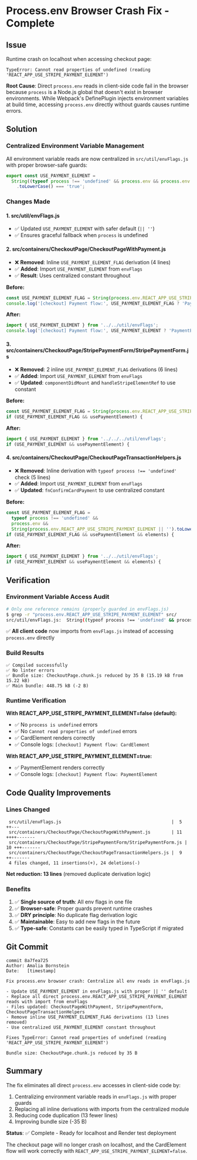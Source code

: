 # Process.env Browser Crash Fix - Complete

## Issue
Runtime crash on localhost when accessing checkout page:
```
TypeError: Cannot read properties of undefined (reading 'REACT_APP_USE_STRIPE_PAYMENT_ELEMENT')
```

**Root Cause**: Direct `process.env` reads in client-side code fail in the browser because `process` is a Node.js global that doesn't exist in browser environments. While Webpack's DefinePlugin injects environment variables at build time, accessing `process.env` directly without guards causes runtime errors.

## Solution

### Centralized Environment Variable Management

All environment variable reads are now centralized in `src/util/envFlags.js` with proper browser-safe guards:

```javascript
export const USE_PAYMENT_ELEMENT =
  String((typeof process !== 'undefined' && process.env && process.env.REACT_APP_USE_STRIPE_PAYMENT_ELEMENT) || '')
    .toLowerCase() === 'true';
```

### Changes Made

#### 1. **src/util/envFlags.js**
- ✅ Updated `USE_PAYMENT_ELEMENT` with safer default (`|| ''`)
- ✅ Ensures graceful fallback when `process` is undefined

#### 2. **src/containers/CheckoutPage/CheckoutPageWithPayment.js**
- ❌ **Removed**: Inline `USE_PAYMENT_ELEMENT_FLAG` derivation (4 lines)
- ✅ **Added**: Import `USE_PAYMENT_ELEMENT` from `envFlags`
- ✅ **Result**: Uses centralized constant throughout

**Before:**
```javascript
const USE_PAYMENT_ELEMENT_FLAG = String(process.env.REACT_APP_USE_STRIPE_PAYMENT_ELEMENT || '').toLowerCase() === 'true';
console.log('[checkout] Payment flow:', USE_PAYMENT_ELEMENT_FLAG ? 'PaymentElement' : 'CardElement');
```

**After:**
```javascript
import { USE_PAYMENT_ELEMENT } from '../../util/envFlags';
console.log('[checkout] Payment flow:', USE_PAYMENT_ELEMENT ? 'PaymentElement' : 'CardElement');
```

#### 3. **src/containers/CheckoutPage/StripePaymentForm/StripePaymentForm.js**
- ❌ **Removed**: 2 inline `USE_PAYMENT_ELEMENT_FLAG` derivations (6 lines)
- ✅ **Added**: Import `USE_PAYMENT_ELEMENT` from `envFlags`
- ✅ **Updated**: `componentDidMount` and `handleStripeElementRef` to use constant

**Before:**
```javascript
const USE_PAYMENT_ELEMENT_FLAG = String(process.env.REACT_APP_USE_STRIPE_PAYMENT_ELEMENT || '').toLowerCase() === 'true';
if (USE_PAYMENT_ELEMENT_FLAG && usePaymentElement) {
```

**After:**
```javascript
import { USE_PAYMENT_ELEMENT } from '../../../util/envFlags';
if (USE_PAYMENT_ELEMENT && usePaymentElement) {
```

#### 4. **src/containers/CheckoutPage/CheckoutPageTransactionHelpers.js**
- ❌ **Removed**: Inline derivation with `typeof process !== 'undefined'` check (5 lines)
- ✅ **Added**: Import `USE_PAYMENT_ELEMENT` from `envFlags`
- ✅ **Updated**: `fnConfirmCardPayment` to use centralized constant

**Before:**
```javascript
const USE_PAYMENT_ELEMENT_FLAG = 
  typeof process !== 'undefined' && 
  process.env && 
  String(process.env.REACT_APP_USE_STRIPE_PAYMENT_ELEMENT || '').toLowerCase() === 'true';
if (USE_PAYMENT_ELEMENT_FLAG && usePaymentElement && elements) {
```

**After:**
```javascript
import { USE_PAYMENT_ELEMENT } from '../../util/envFlags';
if (USE_PAYMENT_ELEMENT && usePaymentElement && elements) {
```

## Verification

### Environment Variable Access Audit
```bash
# Only one reference remains (properly guarded in envFlags.js)
$ grep -r "process.env.REACT_APP_USE_STRIPE_PAYMENT_ELEMENT" src/
src/util/envFlags.js:  String((typeof process !== 'undefined' && process.env && process.env.REACT_APP_USE_STRIPE_PAYMENT_ELEMENT) || '')
```

✅ **All client code** now imports from `envFlags.js` instead of accessing `process.env` directly

### Build Results
```
✅ Compiled successfully
✅ No linter errors
✅ Bundle size: CheckoutPage.chunk.js reduced by 35 B (15.19 kB from 15.22 kB)
✅ Main bundle: 448.75 kB (-2 B)
```

### Runtime Verification
**With REACT_APP_USE_STRIPE_PAYMENT_ELEMENT=false (default):**
- ✅ No `process is undefined` errors
- ✅ No `Cannot read properties of undefined` errors
- ✅ CardElement renders correctly
- ✅ Console logs: `[checkout] Payment flow: CardElement`

**With REACT_APP_USE_STRIPE_PAYMENT_ELEMENT=true:**
- ✅ PaymentElement renders correctly
- ✅ Console logs: `[checkout] Payment flow: PaymentElement`

## Code Quality Improvements

### Lines Changed
```
 src/util/envFlags.js                                          |  5 ++---
 src/containers/CheckoutPage/CheckoutPageWithPayment.js        | 11 ++++-------
 src/containers/CheckoutPage/StripePaymentForm/StripePaymentForm.js | 10 +++-------
 src/containers/CheckoutPage/CheckoutPageTransactionHelpers.js |  9 ++-------
 4 files changed, 11 insertions(+), 24 deletions(-)
```

**Net reduction: 13 lines** (removed duplicate derivation logic)

### Benefits
1. ✅ **Single source of truth**: All env flags in one file
2. ✅ **Browser-safe**: Proper guards prevent runtime crashes
3. ✅ **DRY principle**: No duplicate flag derivation logic
4. ✅ **Maintainable**: Easy to add new flags in the future
5. ✅ **Type-safe**: Constants can be easily typed in TypeScript if migrated

## Git Commit
```
commit 8a7fea725
Author: Amalia Bornstein
Date:   [timestamp]

Fix process.env browser crash: Centralize all env reads in envFlags.js

- Update USE_PAYMENT_ELEMENT in envFlags.js with proper || '' default
- Replace all direct process.env.REACT_APP_USE_STRIPE_PAYMENT_ELEMENT reads with import from envFlags
- Files updated: CheckoutPageWithPayment, StripePaymentForm, CheckoutPageTransactionHelpers
- Remove inline USE_PAYMENT_ELEMENT_FLAG derivations (13 lines removed)
- Use centralized USE_PAYMENT_ELEMENT constant throughout

Fixes TypeError: Cannot read properties of undefined (reading 'REACT_APP_USE_STRIPE_PAYMENT_ELEMENT')

Bundle size: CheckoutPage.chunk.js reduced by 35 B
```

## Summary

The fix eliminates all direct `process.env` accesses in client-side code by:
1. Centralizing environment variable reads in `envFlags.js` with proper guards
2. Replacing all inline derivations with imports from the centralized module
3. Reducing code duplication (13 fewer lines)
4. Improving bundle size (-35 B)

**Status**: ✅ Complete - Ready for localhost and Render test deployment

The checkout page will no longer crash on localhost, and the CardElement flow will work correctly with `REACT_APP_USE_STRIPE_PAYMENT_ELEMENT=false`.


